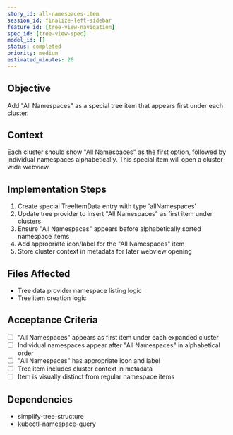 ```yaml
---
story_id: all-namespaces-item
session_id: finalize-left-sidebar
feature_id: [tree-view-navigation]
spec_id: [tree-view-spec]
model_id: []
status: completed
priority: medium
estimated_minutes: 20
---
```


## Objective
Add "All Namespaces" as a special tree item that appears first under each cluster.

## Context
Each cluster should show "All Namespaces" as the first option, followed by individual namespaces alphabetically. This special item will open a cluster-wide webview.

## Implementation Steps
1. Create special TreeItemData entry with type 'allNamespaces'
2. Update tree provider to insert "All Namespaces" as first item under clusters
3. Ensure "All Namespaces" appears before alphabetically sorted namespace items
4. Add appropriate icon/label for the "All Namespaces" item
5. Store cluster context in metadata for later webview opening

## Files Affected
- Tree data provider namespace listing logic
- Tree item creation logic

## Acceptance Criteria
- [ ] "All Namespaces" appears as first item under each expanded cluster
- [ ] Individual namespaces appear after "All Namespaces" in alphabetical order
- [ ] "All Namespaces" has appropriate icon and label
- [ ] Tree item includes cluster context in metadata
- [ ] Item is visually distinct from regular namespace items

## Dependencies
- simplify-tree-structure
- kubectl-namespace-query

